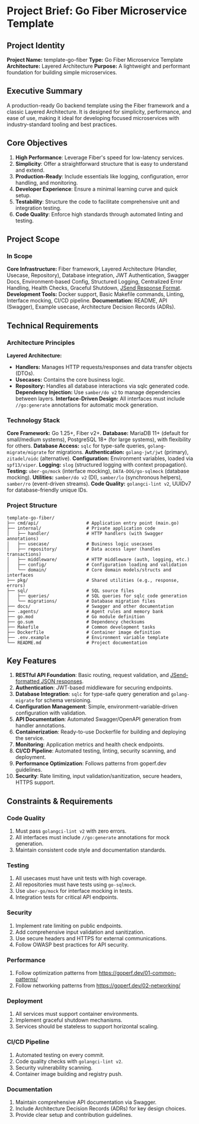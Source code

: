 # Project Brief: Go Fiber Microservice Template

## Project Identity
**Project Name:** template-go-fiber
**Type:** Go Fiber Microservice Template
**Architecture:** Layered Architecture
**Purpose:** A lightweight and performant foundation for building simple microservices.

## Executive Summary
A production-ready Go backend template using the Fiber framework and a classic Layered Architecture. It is designed for simplicity, performance, and ease of use, making it ideal for developing focused microservices with industry-standard tooling and best practices.

## Core Objectives
1.  **High Performance**: Leverage Fiber's speed for low-latency services.
2.  **Simplicity**: Offer a straightforward structure that is easy to understand and extend.
3.  **Production-Ready**: Include essentials like logging, configuration, error handling, and monitoring.
4.  **Developer Experience**: Ensure a minimal learning curve and quick setup.
5.  **Testability**: Structure the code to facilitate comprehensive unit and integration testing.
6.  **Code Quality**: Enforce high standards through automated linting and testing.

## Project Scope

### In Scope
**Core Infrastructure:** Fiber framework, Layered Architecture (Handler, Usecase, Repository), Database integration, JWT Authentication, Swagger Docs, Environment-based Config, Structured Logging, Centralized Error Handling, Health Checks, Graceful Shutdown, [JSend Response Format](https://github.com/omniti-labs/jsend).
**Development Tools:** Docker support, Basic Makefile commands, Linting, Interface mocking, CI/CD pipeline.
**Documentation:** README, API (Swagger), Example usecase, Architecture Decision Records (ADRs).

## Technical Requirements

### Architecture Principles
**Layered Architecture:**
-   **Handlers:** Manages HTTP requests/responses and data transfer objects (DTOs).
-   **Usecases:** Contains the core business logic.
-   **Repository:** Handles all database interactions via sqlc generated code.
**Dependency Injection:** Use `samber/do v2` to manage dependencies between layers.
**Interface-Driven Design:** All interfaces must include `//go:generate` annotations for automatic mock generation.

### Technology Stack
**Core Framework:** Go 1.25+, Fiber v2+.
**Database:** MariaDB 11+ (default for small/medium systems), PostgreSQL 18+ (for large systems), with flexibility for others.
**Database Access:** `sqlc` for type-safe queries, `golang-migrate/migrate` for migrations.
**Authentication:** `golang-jwt/jwt` (primary), `zitadel/oidc` (alternative).
**Configuration:** Environment variables, loaded via `spf13/viper`.
**Logging:** `slog` (structured logging with context propagation).
**Testing:** `uber-go/mock` (interface mocking), `DATA-DOG/go-sqlmock` (database mocking).
**Utilities:** `samber/do v2` (DI), `samber/lo` (synchronous helpers), `samber/ro` (event-driven streams).
**Code Quality:** `golangci-lint v2`, UUIDv7 for database-friendly unique IDs.

### Project Structure
```
template-go-fiber/
├── cmd/api/                  # Application entry point (main.go)
├── internal/                 # Private application code
│   ├── handler/              # HTTP handlers (with Swagger annotations)
│   ├── usecase/              # Business logic usecases
│   ├── repository/           # Data access layer (handles transactions)
│   ├── middleware/           # HTTP middleware (auth, logging, etc.)
│   ├── config/               # Configuration loading and validation
│   └── domain/               # Core domain models/structs and interfaces
├── pkg/                      # Shared utilities (e.g., response, errors)
├── sql/                      # SQL source files
│   ├── queries/              # SQL queries for sqlc code generation
│   └── migrations/           # Database migration files
├── docs/                     # Swagger and other documentation
├── .agents/                  # Agent rules and memory bank
├── go.mod                    # Go module definition
├── go.sum                    # Dependency checksums
├── Makefile                  # Common development tasks
├── Dockerfile                # Container image definition
├── .env.example              # Environment variable template
└── README.md                 # Project documentation
```

## Key Features
1.  **RESTful API Foundation**: Basic routing, request validation, and [JSend-formatted JSON responses](https://github.com/omniti-labs/jsend).
2.  **Authentication**: JWT-based middleware for securing endpoints.
3.  **Database Integration**: `sqlc` for type-safe query generation and `golang-migrate` for schema versioning.
4.  **Configuration Management**: Simple, environment-variable-driven configuration with validation.
5.  **API Documentation**: Automated Swagger/OpenAPI generation from handler annotations.
6.  **Containerization**: Ready-to-use Dockerfile for building and deploying the service.
7.  **Monitoring**: Application metrics and health check endpoints.
8.  **CI/CD Pipeline**: Automated testing, linting, security scanning, and deployment.
9.  **Performance Optimization**: Follows patterns from goperf.dev guidelines.
10. **Security**: Rate limiting, input validation/sanitization, secure headers, HTTPS support.

## Constraints & Requirements

### Code Quality
1.  Must pass `golangci-lint v2` with zero errors.
2.  All interfaces must include `//go:generate` annotations for mock generation.
3.  Maintain consistent code style and documentation standards.

### Testing
1.  All usecases must have unit tests with high coverage.
2.  All repositories must have tests using `go-sqlmock`.
3.  Use `uber-go/mock` for interface mocking in tests.
4.  Integration tests for critical API endpoints.

### Security
1.  Implement rate limiting on public endpoints.
2.  Add comprehensive input validation and sanitization.
3.  Use secure headers and HTTPS for external communications.
4.  Follow OWASP best practices for API security.

### Performance
1.  Follow optimization patterns from https://goperf.dev/01-common-patterns/
2.  Follow networking patterns from https://goperf.dev/02-networking/

### Deployment
1.  All services must support container environments.
2.  Implement graceful shutdown mechanisms.
3.  Services should be stateless to support horizontal scaling.

### CI/CD Pipeline
1.  Automated testing on every commit.
2.  Code quality checks with `golangci-lint v2`.
3.  Security vulnerability scanning.
4.  Container image building and registry push.

### Documentation
1.  Maintain comprehensive API documentation via Swagger.
2.  Include Architecture Decision Records (ADRs) for key design choices.
3.  Provide clear setup and contribution guidelines.